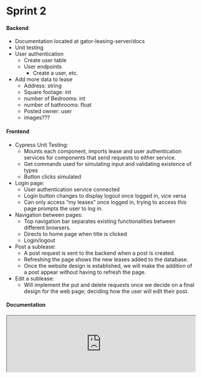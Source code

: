 # Sprint 2

#### Backend

- Documentation located at gator-leasing-server/docs
- Unit testing
- User authentication
    - Create user table
    - User endpoints
        - Create a user, etc.
- Add more data to lease
    - Address: string
    - Square footage: int
    - number of Bedrooms: int
    - number of bathrooms: float
    - Posted owner: user
    - images???

#### Frontend

- Cypress Unit Testing:
    - Mounts each component, imports lease and user authentication services for components that send requests to either service. 
    - Get commands used for simulating input and validating existence of types
    - Button clicks simulated
- Login page:
    - User authentication service connected
    - Login button changes to display logout once logged in, vice versa
    - Can only access “my leases” once logged in, trying to access this page prompts the user to log in. 
- Navigation between pages:
    - Top navigation bar separates existing functionalities between different browsers. 
    - Directs to home page when title is clicked
    - Login/logout
- Post a sublease: 
    - A post request is sent to the backend when a post is created. 
    - Refreshing the page shows the new leases added to the database.
    - Once the website design is established, we will make the addition of a post appear without having to refresh the page. 
- Edit a sublease:
    - Will implement the put and delete requests once we decide on a final design for the web page; deciding how the user will edit their post.

#### Documentation

<iframe width="100%" src="https://github.com/milenapetrov/GatorLeasing/blob/main/gator-leasing-server/docs/api-documentation.pdf">








